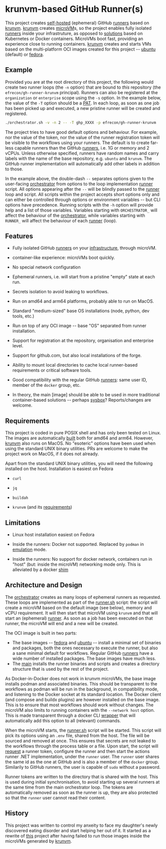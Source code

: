 # krunvm-based GitHub Runner(s)

This project creates [self-hosted][self] (ephemeral) GitHub [runners] based on
[krunvm]. [krunvm] creates [microVM]s, so the project enables fully isolated
[runners] inside your infrastruture, as opposed to [solutions] based on
Kubernetes or Docker containers. MicroVMs boot fast, providing an experience
close to running containers. [krunvm] creates and starts VMs based on the
multi-platform OCI images created for this project -- [ubuntu] (default) or
[fedora].

  [self]: https://docs.github.com/en/actions/hosting-your-own-runners/managing-self-hosted-runners/about-self-hosted-runners
  [runners]: https://docs.github.com/en/actions/using-github-hosted-runners/about-github-hosted-runners/about-github-hosted-runners
  [krunvm]: https://github.com/containers/krunvm
  [microVM]: https://github.com/infracloudio/awesome-microvm
  [solutions]: https://github.com/jonico/awesome-runners
  [ubuntu]: https://github.com/efrecon/gh-runner-krunvm/pkgs/container/runner-krunvm-ubuntu
  [fedora]: https://github.com/efrecon/gh-runner-krunvm/pkgs/container/runner-krunvm-fedora

## Example

Provided you are at the root directory of this project, the following would
create two runner loops (the `-n` option) that are bound to *this* repository
(the `efrecon/gh-runner-krunvm` principal). Runners can also be registered at
the `organization` or `enterprise` scope using the `-s` option. In the example
below, the value of the `-T` option should be a [PAT]. In each loop, as soon as
one job has been picked up and executed, a new pristine runner will be created
and registered.

```bash
./orchestrator.sh -v -n 2 -- -T ghp_XXXX -p efrecon/gh-runner-krunvm
```

The project tries to have good default options and behaviour. For example, nor
the value of the token, nor the value of the runner registration token will be
visible to the workflows using your runners. The default is to create far-less
capable runners than the GitHub [runners], i.e. 1G or memory and 2 vCPUs. Unless
otherwise specified, runners have random names and carry labels with the name of
the base repository, e.g. `ubuntu` and `krunvm`. The GitHub runner
implementation will automatically add other labels in addition to those.

In the example above, the double-dash `--` separates options given to the
user-facing [orchestrator] from options to the loop implementation
[runner](./runner.sh) script. All options appearing after the `--` will be
blindly passed to the [runner] loop and script. All scripts within the project
accepts short options only and can either be controlled through options or
environment variables -- but CLI options have precedence. Running scripts with
the `-h` option will provide help and a list of those variables. Variables
starting with `ORCHESTRATOR_` will affect the behaviour of the [orchestrator],
while variables starting with `RUNNER_` will affect the behaviour of each
[runner] (loop).

  [PAT]: https://docs.github.com/en/authentication/keeping-your-account-and-data-secure/managing-your-personal-access-tokens
  [orchestrator]: ./orchestrator.sh
  [runner]: ./runner.sh

## Features

+ Fully isolated GitHub [runners] on your [infrastructure][self], through
  microVM.
+ container-like experience: microVMs boot quickly.
+ No special network configuration
+ Ephemeral runners, i.e. will start from a pristine "empty" state at each run.
+ Secrets isolation to avoid leaking to workflows.
+ Run on amd64 and arm64 platforms, probably able to run on MacOS.
+ Standard "medium-sized" base OS installations (node, python, dev tools, etc.)
+ Run on top of any OCI image -- base "OS" separated from runner installation.
+ Support for registration at the repository, organisation and enterprise level.
+ Support for github.com, but also local installations of the forge.
+ Ability to mount local directories to cache local runner-based requirements or
  critical software tools.
+ Good compatibility with the regular GitHub [runners]: same user ID, member of
  the `docker` group, etc.
+ In theory, the main [image] should be able to be used in more traditional
  container-based solutions -- perhaps [sysbox]? Reports/changes are welcome.

  [sysbox]: https://github.com/nestybox/sysbox

## Requirements

This project is coded in pure POSIX shell and has only been tested on Linux. The
images are automatically [built] both for amd64 and arm64. However, [krunvm]
also runs on MacOS. No "esoteric" options have been used when using the standard
UNIX binary utilities. PRs are welcome to make the project work on MacOS, if it
does not already.

Apart from the standard UNIX binary utilities, you will need the following
installed on the host. Installation is easiest on Fedora

+ `curl`
+ `jq`
+ `buildah`
+ `krunvm` (and its [requirements])

  [built]: ./.github/workflows/ci.yml
  [requirements]: https://github.com/containers/krunvm#installation

## Limitations

+ Linux host installation easiest on Fedora
+ Inside the runners: Docker not supported. Replaced by `podman` in [emulation]
  mode.
+ Inside the runners: No support for docker network, containers run in "host"
  (but: inside the microVM) networking mode only. This is alleviated by a docker
  [shim](./base/docker.sh)

  [emulation]: https://docs.podman.io/en/latest/markdown/podman-system-service.1.html

## Architecture and Design

The [orchestrator](./orchestrator.sh) creates as many loops of ephemeral runners
as requested. These loops are implemented as part of the
[runner.sh](./runner.sh) script: the script will create a microVM based on the
default image (see below), memory and vCPU requirement. It will then start that
microVM using `krunvm` and that will start an (ephemeral) [runner][self]. As
soon as a job has been executed on that runner, the microVM will end and a new
will be created.

The OCI image is built in two parts:

+ The base images -- [fedora](./Dockerfile.base.fedora) and
  [ubuntu](./Dockerfile.base.ubuntu) -- install a minimal set of binaries and
  packages, both the ones necessary to execute the runner, but also a sane
  minimal default for workflows. Regular GitHub [runners] have a wide number of
  installed packages. The base images have much less.
+ The [main](./Dockerfile) installs the runner binaries and scripts and creates
  a directory structure that is used by the rest of the project.

As Docker-in-Docker does not work in krunvm microVMs, the base image installs
podman and associated binaries. This should be transparent to the workflows as
podman will be run in the background, in compatibility mode, and listening to
the Docker socket at its standard location. The Docker client (and compose and
buildx plugins) are however installed on the base image. This is to ensure that
most workflows should work without changes. The microVM also limits to running
containers with the `--network host` option. This is made transparent through a
docker CLI [wrapper](./base/docker.sh) that will automatically add this option
to all (relevant) commands.

When the microVM starts, the [runner.sh](./runner/runner.sh) script will be
started. This script will pick its options using an `.env` file, shared from the
host. The file will be sourced and removed at once. This ensures that secrets
are not leaked to the workflows through the process table or a file. Upon start,
the script will [request](./runner/token.sh) a runner token, configure the
runner and then start the actions runner .NET implementation, under the `runner`
user. The `runner` user shares the same id as the one at GitHub and is also a
member of the `docker` group. Similarily to GitHub runners, the user is capable
of `sudo` without a password.

Runner tokens are written to the directory that is shared with the host. This is
used during initial synchronisation, to avoid starting up several runners at the
same time from the main orchestrator loop. The tokens are automatically removed
as soon as the runner is up, they are also protected so that the `runner` user
cannot read their content.

## History

This project was written to control my anxeity to face my daughter's newly
discovered eating disorder and start helping her out of it. It started as a
rewrite of [this] project after having failed to run those images inside the
microVMs generated by [krunvm].

  [this]: https://github.com/myoung34/docker-github-actions-runner
